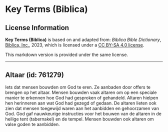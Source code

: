 # Key Terms (Biblica)

## License Information

**Key Terms (Biblica)** is based on and adapted from: _Biblica Bible Dictionary_, [Biblica, Inc.](https://www.biblica.com/), 2023, which is licensed under a [CC BY-SA 4.0 license](https://creativecommons.org/licenses/by-sa/4.0/legalcode.en).

This markdown version is provided under the same license.



--------------------------------

## Altaar (id: 761279)

Iets dat mensen bouwden om God te eren. Ze aanbaden door offers te brengen op het altaar. Mensen bouwden vaak altaren om op een speciale manier te erkennen hoe God had gesproken of gehandeld. Altaren hielpen hen herinneren aan wat God had gezegd of gedaan. De altaren lieten ook zien dat mensen toegewijd waren aan het aanbidden en gehoorzamen van God. God gaf nauwkeurige instructies voor het bouwen van de altaren in de heilige tent (tabernakel) en de tempel. Mensen bouwden ook altaren om valse goden te aanbidden.


